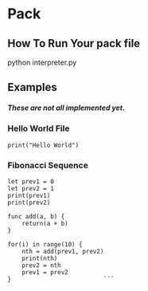 # Pack
## How To Run Your pack file
python interpreter.py
## Examples
##### These are not all implemented yet.
### Hello World File
`
print("Hello World")
`

### Fibonacci Sequence

```
let prev1 = 0              
let prev2 = 1              
print(prev1)               
print(prev2)               
                           
func add(a, b) {           
    return(a + b)          
}                          
                           
for(i) in range(10) {      
    nth = add(prev1, prev2)
    print(nth)             
    prev2 = nth            
    prev1 = prev2          
}                          ```